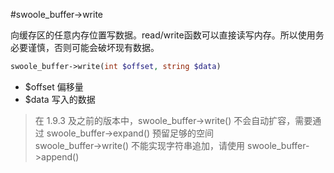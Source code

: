 #swoole_buffer->write

向缓存区的任意内存位置写数据。read/write函数可以直接读写内存。所以使用务必要谨慎，否则可能会破坏现有数据。

```php
swoole_buffer->write(int $offset, string $data)
```

* $offset 偏移量
* $data 写入的数据

> 在 1.9.3 及之前的版本中，swoole_buffer->write() 不会自动扩容，需要通过 swoole_buffer->expand() 预留足够的空间  
> swoole_buffer->write() 不能实现字符串追加，请使用 swoole_buffer->append()
